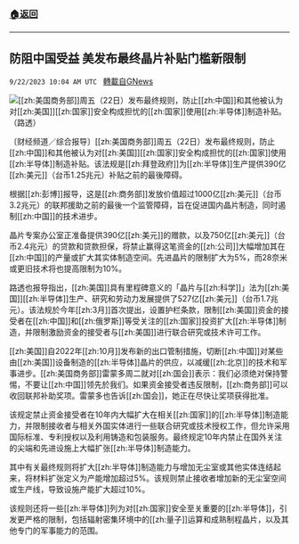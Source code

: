 ###  [:house:返回](README.md)
---


## 防阻中国受益 美发布最终晶片补贴门槛新限制
`9/22/2023 10:04 AM UTC ` [轉載自GNews](https://gnews.org/articles/1726742)

![](https://img.ltn.com.tw/Upload/business/page/800/2023/09/22/phpf9TNoZ.jpg "")[[zh:美国商务部]]周五（22日）发布最终规则，防止[[zh:中国]]和其他被认为对[[zh:美国]][[zh:国家]]安全构成担忧的[[zh:国家]]使用[[zh:半导体]]制造补贴。（路透）

〔财经频道／综合报导〕[[zh:美国商务部]]周五（22日）发布最终规则，防止[[zh:中国]]和其他被认为对[[zh:美国]][[zh:国家]]安全构成担忧的[[zh:国家]]使用[[zh:半导体]]制造补贴。该法规是[[zh:拜登政府]]为[[zh:半导体]]生产提供390亿[[zh:美元]]（台币1.25兆元）补贴之前的最後障碍。

根据[[zh:彭博]]报导，这是[[zh:商务部]]发放价值超过1000亿[[zh:美元]]（台币3.2兆元）的联邦援助之前的最後一个监管障碍，旨在促进国内晶片制造，同时遏制[[zh:中国]]的技术进步。

晶片专案办公室正准备提供390亿[[zh:美元]]的赠款，以及750亿[[zh:美元]]（台币2.4兆元）的贷款和贷款担保，将禁止赢得这笔资金的[[zh:公司]]大幅增加其在[[zh:中国]]的产量或扩大其实体制造空间。先进晶片的限制扩大为5%，而28奈米或更旧技术将也提高限制为10%。

路透也报导指出，[[zh:美国]]具有里程碑意义的「晶片与[[zh:科学]]」法为[[zh:美国]][[zh:半导体]]生产、研究和劳动力发展提供了527亿[[zh:美元]]（台币1.7兆元）。该法规於今年[[zh:3月]]首次提出，设置护栏条款，限制[[zh:美国]]资金的接受者在[[zh:中国]]和[[zh:俄罗斯]]等受关注的[[zh:国家]]投资扩大[[zh:半导体]]制造，并限制激励资金的接受者与[[zh:美国]]进行联合研究或技术许可工作。

[[zh:美国]]自2022年[[zh:10月]]发布新的出口管制措施，切断[[zh:中国]]对某些由[[zh:美国]]设备制造的[[zh:半导体]]晶片的供应，以减缓[[zh:北京]]的技术和军事进步。[[zh:美国商务部]]雷蒙多周二就对[[zh:国会]]表示：我们必须绝对保持警惕，不要让[[zh:中国]]领先於我们。如果资金接受者违反限制，[[zh:商务部]]可以收回联邦补助奖项。雷蒙多也告诉[[zh:国会]]，她正在尽快让奖项获得批准。

该规定禁止资金接受者在10年内大幅扩大在相关[[zh:国家]]的[[zh:半导体]]制造能力，并限制接收者与相关外国实体进行一些联合研究或技术授权工作，但允许采用国际标准、专利授权以及利用铸造和包装服务。最终规定10年内禁止在国外关注的尖端和先进设施上大幅扩张[[zh:半导体]]制造能力。

其中有关最终规则将扩大[[zh:半导体]]制造能力与增加无尘室或其他实体连结起来，将材料扩张定义为产能增加超过5%。该规则禁止接收者增加新的无尘室空间或生产线，导致设施产能扩大超过10%。

该规则还将一些[[zh:半导体]]列为对[[zh:国家]]安全至关重要的[[zh:半导体]]，引发更严格的限制，包括辐射密集环境中的[[zh:量子]]运算和成熟制程晶片，以及其他专门的军事能力的范围。
